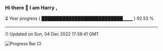 ### Hi there 👋 I am Harry , 

⏳ Year progress { ███████████████████████████▁▁▁ } 92.53 %

---

⏰ Updated on Sun, 04 Dec 2022 17:38:41 GMT

![Progress Bar CI](https://github.com/duykhang68/duykhang68/workflows/Progress%20Bar%20CI/badge.svg)
